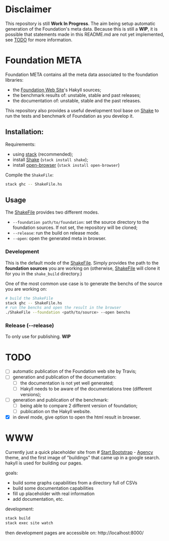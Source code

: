 # Disclaimer

This repository is still **Work In Progress**. The aim being setup
automatic generation of the Foundation's meta data. Because this is still
a **WIP**, it is possible that statements made in this README.md are not
yet implemented, see [TODO](#todo) for more information.

# Foundation META

Foundation META contains all the meta data associated to the foundation
libraries:

* the [Foundation Web Site](https://haskell-foundation.github.io)'s Hakyll
  sources;
* the benchmark results of: unstable, stable and past releases;
* the documentation of: unstable, stable and the past releases.

This repository also provides a useful development tool base on
[Shake](http://shakebuild.com) to run the tests and benchmark of Foundation as
you develop it.

## Installation:

Requirements:

* using [stack](https://haskellstack.org) (recommended);
* install [Shake](http://shakebuild.com) (`stack install shake`);
* install [open-browser](http://hackage.haskell.org/package/open-browser)
  (`stack install open-browser`)

Compile the `ShakeFile`:

```bash
stack ghc -- ShakeFile.hs
```

## Usage

The [ShakeFile](ShakeFile.hs) provides two different modes.

* `--foundation path/to/foundation`: set the source directory to the foundation
  sources. If not set, the repository will be cloned;
* `--release`: run the build on release mode.
* `--open`: open the generated meta in browser.

### Development

This is the default mode of the [ShakeFile](ShakeFile.hs). Simply provides the
path to the **foundation sources** you are working on (otherwise,
[ShakeFile](ShakeFile.hs) will clone it for you in the `shake_build` directory.)

One of the most common use case is to generate the benchs of the source you are
working on:

```bash
# build the ShakeFile
stack ghc -- ShakeFile.hs
# run the benchs and open the result in the browser
./ShakeFile --foundation <path/to/source> --open benchs
```

### Release (--release)

To only use for publishing. **WIP**

# TODO

* [ ] automatic publication of the Foundation web site by Travis;
* [ ] generation and publication of the documentation:
  * [ ] the documentation is not yet well generated;
  * [ ] Hakyll needs to be aware of the documentations tree (different versions);
* [ ] generation and publication of the benchmark:
  * [ ] being able to compare 2 different version of foundation;
  * [ ] publication on the Hakyll website.
* [X] in devel mode, give option to open the html result in browser.

# WWW

Currently just a quick placeholder site from # [Start Bootstrap](http://startbootstrap.com/) - [Agency](http://startbootstrap.com/template-overviews/agency/) theme, and the first image of "buildings" that came up in a google search. hakyll is used for building our pages.

goals:

* build some graphs capabilities from a directory full of CSVs
* build some documentation capabilities
* fill up placeholder with real information
* add documentation, etc.

development:

```bash
stack build
stack exec site watch
```

then development pages are accessible on: http://localhost:8000/




